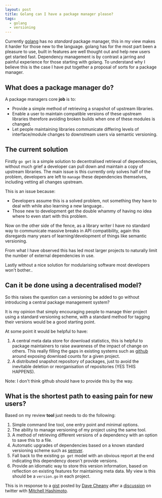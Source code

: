 ```yaml
---
layout: post
title: Golang can I have a package manager please?
tags:
  - golang
  - versioning
---
```


Currently [golang](http://golang.org) has no *standard* package manager, this in my view makes it harder for those new to the language. golang has for the most part been a pleasure to use, built in features are well thought out and help new users get started fast. Dependency management is by contrast a jarring and painful experience for those starting with golang. To understand why I believe this is the case I have put together a proposal of sorts for a package manager.

## What does a package manager do?

A package managers core **job** is to:

* Provide a simple method of retrieving a snapshot of upstream libraries.
* Enable a user to maintain compatible versions of these upstream libraries therefore avoiding broken builds when one of these modules is changed.
* Let people maintaining libraries communicate differing levels of interface/module changes to downstream users via semantic versioning.

## The current solution

Firstly `go get` is a simple solution to decentralised retrieval of dependencies, without much grief a developer can pull down and maintain a copy of upstream libraries. The main issue is this currently only solves half of the problem, developers are left to `manage` these dependencies themselves, including vetting all changes upstream.

This is an issue because:

* Developers assume this is a solved problem, not something they have to deal with while also learning a new language..
* Those new to development get the double whammy of having no idea where to even start with this problem.

Now on the other side of the fence, as a library writer I have no standard way to communicate massive breaks in API compatibility, again this disregards many years of learning/development of things like semantic versioning.

From what I have observed this has led most larger projects to naturally limit the number of external dependencies in use.

Lastly without a nice solution for modularising software most developers won't bother..

## Can it be done using a decentralised model?

So this raises the question can a versioning be added to go without introducing a central package management system?

It is my opinion that simply encouraging people to manage thier project using a standard versioning scheme, with a standard method for tagging their versions would be a good starting point.

At some point it would be helpful to have:

1. A central meta data store for download statistics, this is helpful to package maintainers to raise awareness of the impact of change on others. This really filling the gaps in existing systems such as [github](http://github.com) around exposing download counts for a given project.
2. A distributed snapshot repository of packages, just to avoid the inevitable deletion or reorganisation of repositories (YES THIS HAPPENS).

Note: I don't think github should have to provide this by the way.

## What is the shortest path to easing pain for new users?

Based on my review **tool** just needs to do the following:

1. Simple command line tool, one entry point and minimal options.
2. The ability to manage versioning of my project using the same tool.
3. A method of retrieving different versions of a dependency with an option to save this to a file.
4. Automatic upgrades of dependencies based on a known standard versioning scheme such as [semver](http://semver.org/).
5. Fall back to the existing `go get` model with an obvious report at the end indicating this dependency doesn't provide versions.
6. Provide an idiomatic way to store this version information, based on reflection on existing features for maintaining meta data. My view is this should be a `version.go` in each project.

This is in response to a [gist](https://gist.github.com/davecheney/9716518) posted by [Dave Cheany](https://twitter.com/davecheney) after a [discussion](https://twitter.com/davecheney/status/447497663609450496) on twitter with [Mitchell Hashimoto](https://twitter.com/mitchellh).
